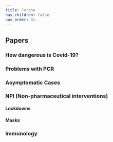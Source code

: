 ```yaml
---
title: Corona
has_children: false
nav_order: 01
---
```



## Papers


### How dangerous is Covid-19?

### Problems with PCR

### Asymptomatic Cases

### NPI (Non-pharmaceutical interventions)

#### Lockdowns

#### Masks

### Immunology
